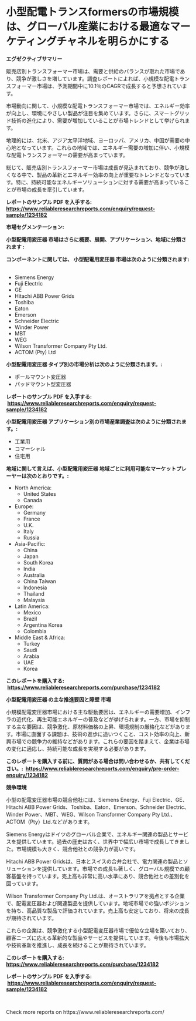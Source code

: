 <p><h1>小型配電トランスformersの市場規模は、グローバル産業における最適なマーケティングチャネルを明らかにする</h1></p><p><strong>エグゼクティブサマリー</strong></p>
<p><p>販売店別トランスフォーマー市場は、需要と供給のバランスが取れた市場であり、競争が激しさを増しています。調査レポートによれば、小規模な配電トランスフォーマー市場は、予測期間中に10.1％のCAGRで成長すると予想されています。</p><p>市場動向に関して、小規模な配電トランスフォーマー市場では、エネルギー効率が向上し、環境にやさしい製品が注目を集めています。さらに、スマートグリッド技術の進化により、需要が増加していることが市場トレンドとして挙げられます。</p><p>地理的には、北米、アジア太平洋地域、ヨーロッパ、アメリカ、中国が需要の中心地となっています。これらの地域では、エネルギー需要の増加に伴い、小規模な配電トランスフォーマーの需要が高まっています。</p><p>総じて、販売店別トランスフォーマー市場は成長が見込まれており、競争が激しくなる中で、製品の革新とエネルギー効率の向上が重要なトレンドとなっています。特に、持続可能なエネルギーソリューションに対する需要が高まっていることが市場の成長を牽引しています。</p></p>
<p><strong>レポートのサンプル PDF を入手する: <a href="https://www.reliableresearchreports.com/enquiry/request-sample/1234182">https://www.reliableresearchreports.com/enquiry/request-sample/1234182</a></strong></p>
<p><strong>市場セグメンテーション:</strong></p>
<p><strong> 小型配電用変圧器 市場はさらに概要、展開、アプリケーション、地域に分類されます :</strong></p>
<p><strong>コンポーネントに関しては、 小型配電用変圧器 市場は次のように分類されます: &nbsp;</strong></p>
<p><ul><li>Siemens Energy</li><li>Fuji Electric</li><li>GE</li><li>Hitachi ABB Power Grids</li><li>Toshiba</li><li>Eaton</li><li>Emerson</li><li>Schneider Electric</li><li>Winder Power</li><li>MBT</li><li>WEG</li><li>Wilson Transformer Company Pty Ltd.</li><li>ACTOM (Pty) Ltd</li></ul></p>
<p><strong> 小型配電用変圧器 タイプ別の市場分析は次のように分類されます。:</strong></p>
<p><ul><li>ポールマウント変圧器</li><li>パッドマウント型変圧器</li></ul></p>
<p><strong>レポートのサンプル PDF を入手する: &nbsp;<a href="https://www.reliableresearchreports.com/enquiry/request-sample/1234182">https://www.reliableresearchreports.com/enquiry/request-sample/1234182</a></strong></p>
<p><strong> 小型配電用変圧器 アプリケーション別の市場産業調査は次のように分類されます。:</strong></p>
<p><ul><li>工業用</li><li>コマーシャル</li><li>住宅用</li></ul></p>
<p><strong>地域に関して言えば、小型配電用変圧器 地域ごとに利用可能なマーケットプレーヤーは次のとおりです。:</strong></p>
<p><ul>
    <li>
        North America:
        <ul>
            <li>United States</li>
            <li>Canada</li>
        </ul>
    </li>
    <li>
        Europe:
        <ul>
            <li>Germany</li>
            <li>France</li>
            <li>U.K.</li>
            <li>Italy</li>
            <li>Russia</li>
        </ul>
    </li>
    <li>
        Asia-Pacific:
        <ul>
            <li>China</li>
            <li>Japan</li>
            <li>South Korea</li>
            <li>India</li>
            <li>Australia</li>
            <li>China Taiwan</li>
            <li>Indonesia</li>
            <li>Thailand</li>
            <li>Malaysia</li>
        </ul>
    </li>
    <li>
        Latin America:
        <ul>
            <li>Mexico</li>
            <li>Brazil</li>
            <li>Argentina Korea</li>
            <li>Colombia</li>
        </ul>
    </li>
    <li>
        Middle East & Africa:
        <ul>
            <li>Turkey</li>
            <li>Saudi</li>
            <li>Arabia</li>
            <li>UAE</li>
            <li>Korea</li>
        </ul>
    </li>
    </ul></p>
<p><strong>このレポートを購入する: &nbsp;<a href="https://www.reliableresearchreports.com/purchase/1234182">https://www.reliableresearchreports.com/purchase/1234182</a></strong></p>
<p><strong>小型配電用変圧器 の主な推進要因と障壁 市場</strong></p>
<p><p>小規模配電変圧器市場における主な駆動要因は、エネルギーの需要増加、インフラの近代化、再生可能エネルギーの普及などが挙げられます。一方、市場を抑制する主な要因は、競争激化、原材料価格の上昇、環境規制の厳格化などがあります。市場に直面する課題は、技術の進歩に追いつくこと、コスト効率の向上、新興市場での競争力の維持などがあります。これらの要因を踏まえて、企業は市場の変化に適応し、持続可能な成長を実現する必要があります。</p></p>
<p><strong>このレポートを購入する前に、質問がある場合は問い合わせるか、共有してください。:&nbsp; <a href="https://www.reliableresearchreports.com/enquiry/pre-order-enquiry/1234182">https://www.reliableresearchreports.com/enquiry/pre-order-enquiry/1234182</a></strong></p>
<p><strong>競争環境</strong></p>
<p><p>小型の配電変圧器市場の競合他社には、Siemens Energy、Fuji Electric、GE、Hitachi ABB Power Grids、Toshiba、Eaton、Emerson、Schneider Electric、Winder Power、MBT、WEG、Wilson Transformer Company Pty Ltd.、ACTOM（Pty）Ltd.などがあります。</p><p>Siemens Energyはドイツのグローバル企業で、エネルギー関連の製品とサービスを提供しています。過去の歴史は古く、世界中で幅広い市場で成長してきました。市場規模も大きく、競合他社との競争力が高いです。</p><p>Hitachi ABB Power Gridsは、日本とスイスの合弁会社で、電力関連の製品とソリューションを提供しています。市場での成長も著しく、グローバル規模での顧客基盤を持っています。売上高も非常に高い水準にあり、競合他社との差別化を図っています。</p><p>Wilson Transformer Company Pty Ltd.は、オーストラリアを拠点とする企業で、配電変圧器および関連製品を提供しています。地域市場での強いポジションを持ち、高品質な製品で評価されています。売上高も安定しており、将来の成長が期待されています。</p><p>これらの企業は、競争激化する小型配電変圧器市場で優位な立場を築いており、顧客ニーズに応える革新的な製品やサービスを提供しています。今後も市場拡大や技術革新を推進し、成長を続けることが期待されています。</p></p>
<p><strong>このレポートを購入する: &nbsp; <a href="https://www.reliableresearchreports.com/purchase/1234182">https://www.reliableresearchreports.com/purchase/1234182</a></strong></p>
<p><strong>レポートのサンプル PDF を入手する: &nbsp;<a href="https://www.reliableresearchreports.com/enquiry/request-sample/1234182">https://www.reliableresearchreports.com/enquiry/request-sample/1234182</a></strong><strong></strong></p>
<p>&nbsp;</p>
<p>Check more reports on https://www.reliableresearchreports.com/</p>
